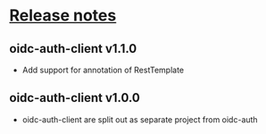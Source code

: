 # [Release notes](https://github.com/entur/oidc-auth-client)
## oidc-auth-client v1.1.0
* Add support for annotation of RestTemplate

## oidc-auth-client v1.0.0
 * oidc-auth-client are split out as separate project from oidc-auth